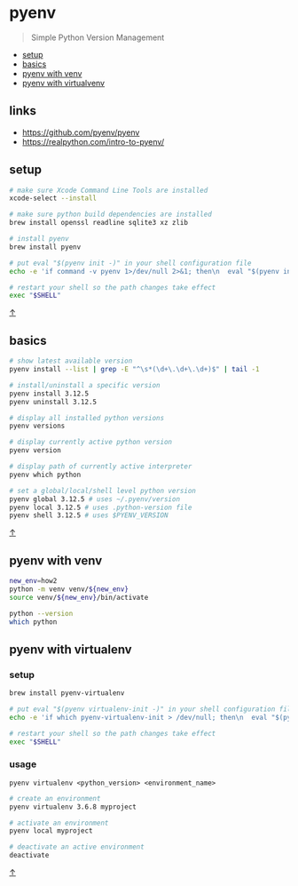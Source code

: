 # pyenv

> Simple Python Version Management

<a name="top"></a>

* [setup](#setup)
* [basics](#basics)
* [pyenv with venv](#pyenv-with-venv)
* [pyenv with virtualvenv](#pyenv-with-virtualenv)

<!-- ## faqs -->

## links

* https://github.com/pyenv/pyenv  
* https://realpython.com/intro-to-pyenv/  
 
## setup

```sh
# make sure Xcode Command Line Tools are installed
xcode-select --install

# make sure python build dependencies are installed
brew install openssl readline sqlite3 xz zlib

# install pyenv
brew install pyenv

# put eval "$(pyenv init -)" in your shell configuration file
echo -e 'if command -v pyenv 1>/dev/null 2>&1; then\n  eval "$(pyenv init -)"\nfi' >> ~/.zshrc

# restart your shell so the path changes take effect
exec "$SHELL"
```

<a class="top-link hide" href="#top">↑</a>

## basics

```sh
# show latest available version
pyenv install --list | grep -E "^\s*(\d+\.\d+\.\d+)$" | tail -1

# install/uninstall a specific version
pyenv install 3.12.5
pyenv uninstall 3.12.5

# display all installed python versions
pyenv versions

# display currently active python version
pyenv version

# display path of currently active interpreter
pyenv which python

# set a global/local/shell level python version
pyenv global 3.12.5 # uses ~/.pyenv/version
pyenv local 3.12.5 # uses .python-version file
pyenv shell 3.12.5 # uses $PYENV_VERSION
```

<a class="top-link hide" href="#top">↑</a>

## pyenv with venv 

```sh
new_env=how2
python -m venv venv/${new_env}
source venv/${new_env}/bin/activate

python --version
which python
```

## pyenv with virtualenv 

### setup

```sh
brew install pyenv-virtualenv

# put eval "$(pyenv virtualenv-init -)" in your shell configuration file
echo -e 'if which pyenv-virtualenv-init > /dev/null; then\n  eval "$(pyenv virtualenv-init -)"\nfi' >> ~/.zshrc

# restart your shell so the path changes take effect
exec "$SHELL"
```

### usage 

`pyenv virtualenv <python_version> <environment_name>`

```sh
# create an environment
pyenv virtualenv 3.6.8 myproject

# activate an environment
pyenv local myproject

# deactivate an active environment
deactivate
```

<a class="top-link hide" href="#top">↑</a>
